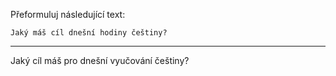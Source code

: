 Přeformuluj následující text:

```
Jaký máš cíl dnešní hodiny češtiny?
```

---

<!-- chatcmpl-749WGgvdD0yuPhTalm2rXBD0nwrDQ -->

Jaký cíl máš pro dnešní vyučování češtiny?
